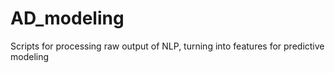 # AD_modeling
Scripts for processing raw output of NLP, turning into features for predictive modeling
